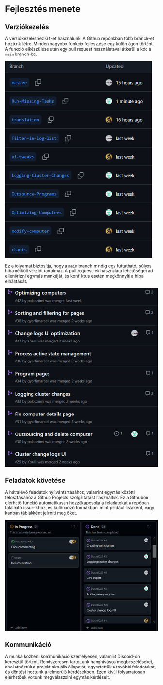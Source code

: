 # Fejlesztés menete

## Verziókezelés

A verziókezeléshez Git-et használunk. A Github repónkban több branch-et hoztunk létre. Minden nagyobb funkció fejlesztése egy külön ágon történt. A funkció elkészülése után egy pull request használatával átkerül a kód a `main` branch-be.

![A Github repo branch-ei](../img/fejlesztoi/fejlesztes/branches.png)

Ez a folyamat biztosítja, hogy a `main` branch mindig egy futtatható, súlyos hiba nélküli verziót tartalmaz. A pull request-ek
használata lehetőséget ad ellenőrizni egymás munkáját, és konfliktus esetén megkönnyíti a hiba elhárítását.

![Korábbi pull request-ek](../img/fejlesztoi/fejlesztes/pullrequests.png)

## Feladatok követése

A hátralévő feladatok nyílvántartásához, valamint egymás közötti felosztásához a Github Projects szolgáltatást használtuk. Ez a Githubon elérhető funckió automatikusan hozzákapcsolja a feladatokat a repóban található issue-khoz, és különböző formákban,
mint például listaként, vagy kanban táblákként jeleníti meg őket.

![Github projekt feladatok](../img/fejlesztoi/fejlesztes/projects.png)

## Kommunikáció

A munka közbeni kommunikáció személyesen, valamint Discord-on keresztül történt. Rendszeresen tartottunk hanghívásos megbeszéléseket,
ahol átnéztük a projekt aktuális állapotát, egyeztettük a további feladatokat, és döntést hoztunk a felmerülő kérdésekben.
Ezen kívül folyamatosan elérhetőek voltunk megválaszolni egymás kérdéseit.
